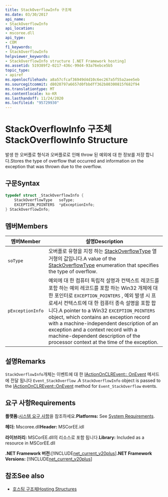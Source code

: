```yaml
---
title: StackOverflowInfo 구조체
ms.date: 03/30/2017
api_name:
- StackOverflowInfo
api_location:
- mscoree.dll
api_type:
- COM
f1_keywords:
- StackOverflowInfo
helpviewer_keywords:
- StackOverflowInfo structure [.NET Framework hosting]
ms.assetid: 519389f2-0217-436c-99d4-93a76ebce5b5
topic_type:
- apiref
ms.openlocfilehash: a8a57cfcaf36949d4d10c6ec267a5f55a2aee5eb
ms.sourcegitcommit: d8020797a6657d0fbbdff362b80300815f682f94
ms.translationtype: MT
ms.contentlocale: ko-KR
ms.lasthandoff: 11/24/2020
ms.locfileid: "95729930"
---
```

# <a name="stackoverflowinfo-structure"></a><span data-ttu-id="c9bef-102">StackOverflowInfo 구조체</span><span class="sxs-lookup"><span data-stu-id="c9bef-102">StackOverflowInfo Structure</span></span>

<span data-ttu-id="c9bef-103">발생 한 오버플로 형식과 오버플로로 인해 throw 된 예외에 대 한 정보를 저장 합니다.</span><span class="sxs-lookup"><span data-stu-id="c9bef-103">Stores the type of overflow that occurred and information on the exception that was thrown due to the overflow.</span></span>  
  
## <a name="syntax"></a><span data-ttu-id="c9bef-104">구문</span><span class="sxs-lookup"><span data-stu-id="c9bef-104">Syntax</span></span>  
  
```cpp  
typedef struct _StackOverflowInfo {  
    StackOverflowType   soType;  
    EXCEPTION_POINTERS  *pExceptionInfo;  
} StackOverflowInfo;  
```  
  
## <a name="members"></a><span data-ttu-id="c9bef-105">멤버</span><span class="sxs-lookup"><span data-stu-id="c9bef-105">Members</span></span>  
  
|<span data-ttu-id="c9bef-106">멤버</span><span class="sxs-lookup"><span data-stu-id="c9bef-106">Member</span></span>|<span data-ttu-id="c9bef-107">설명</span><span class="sxs-lookup"><span data-stu-id="c9bef-107">Description</span></span>|  
|------------|-----------------|  
|`soType`|<span data-ttu-id="c9bef-108">오버플로 유형을 지정 하는 [StackOverflowType](stackoverflowtype-enumeration.md) 열거형의 값입니다.</span><span class="sxs-lookup"><span data-stu-id="c9bef-108">A value of the [StackOverflowType](stackoverflowtype-enumeration.md) enumeration that specifies the type of overflow.</span></span>|  
|`pExceptionInfo`|<span data-ttu-id="c9bef-109">예외에 대 한 컴퓨터 독립적 설명과 컨텍스트 레코드를 포함 하는 예외 레코드를 포함 하는 Win32 개체에 대 한 포인터로 `EXCEPTION_POINTERS` , 예외 발생 시 프로세서 컨텍스트에 대 한 컴퓨터 종속 설명을 포함 합니다.</span><span class="sxs-lookup"><span data-stu-id="c9bef-109">A pointer to a Win32 `EXCEPTION_POINTERS` object, which contains an exception record with a machine-independent description of an exception and a context record with a machine-dependent description of the processor context at the time of the exception.</span></span>|  
  
## <a name="remarks"></a><span data-ttu-id="c9bef-110">설명</span><span class="sxs-lookup"><span data-stu-id="c9bef-110">Remarks</span></span>  

 <span data-ttu-id="c9bef-111">`StackOverflowInfo`개체는 이벤트에 대 한 [IActionOnCLREvent:: OnEvent](iactiononclrevent-onevent-method.md) 메서드에 전달 됩니다 `Event_StackOverflow` .</span><span class="sxs-lookup"><span data-stu-id="c9bef-111">A `StackOverflowInfo` object is passed to the [IActionOnCLREvent::OnEvent](iactiononclrevent-onevent-method.md) method for `Event_StackOverflow` events.</span></span>  
  
## <a name="requirements"></a><span data-ttu-id="c9bef-112">요구 사항</span><span class="sxs-lookup"><span data-stu-id="c9bef-112">Requirements</span></span>  

 <span data-ttu-id="c9bef-113">**플랫폼:**[시스템 요구 사항](../../get-started/system-requirements.md)을 참조하세요.</span><span class="sxs-lookup"><span data-stu-id="c9bef-113">**Platforms:** See [System Requirements](../../get-started/system-requirements.md).</span></span>  
  
 <span data-ttu-id="c9bef-114">**헤더:** Mscoree.dll</span><span class="sxs-lookup"><span data-stu-id="c9bef-114">**Header:** MSCorEE.idl</span></span>  
  
 <span data-ttu-id="c9bef-115">**라이브러리:** MSCorEE.dll의 리소스로 포함 됩니다.</span><span class="sxs-lookup"><span data-stu-id="c9bef-115">**Library:** Included as a resource in MSCorEE.dll</span></span>  
  
 <span data-ttu-id="c9bef-116">**.NET Framework 버전:**[!INCLUDE[net_current_v20plus](../../../../includes/net-current-v20plus-md.md)]</span><span class="sxs-lookup"><span data-stu-id="c9bef-116">**.NET Framework Versions:** [!INCLUDE[net_current_v20plus](../../../../includes/net-current-v20plus-md.md)]</span></span>  
  
## <a name="see-also"></a><span data-ttu-id="c9bef-117">참조</span><span class="sxs-lookup"><span data-stu-id="c9bef-117">See also</span></span>

- [<span data-ttu-id="c9bef-118">호스팅 구조체</span><span class="sxs-lookup"><span data-stu-id="c9bef-118">Hosting Structures</span></span>](hosting-structures.md)
